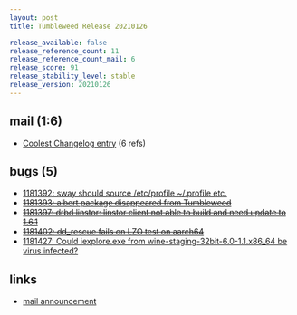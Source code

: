 ```yaml
---
layout: post
title: Tumbleweed Release 20210126

release_available: false
release_reference_count: 11
release_reference_count_mail: 6
release_score: 91
release_stability_level: stable
release_version: 20210126
---
```


## mail (1:6)

- [Coolest Changelog entry](https://lists.opensuse.org/archives/list/factory@lists.opensuse.org/thread/T3PV7WE35GODT3E3QJJ5KE4M674TYUKG) (6 refs)

## bugs (5)

<!--more-->

- [1181392: sway should source /etc/profile ~/.profile etc.](https://bugzilla.opensuse.org/show_bug.cgi?id=1181392)
- ~~[1181393: albert package disappeared from Tumbleweed](https://bugzilla.opensuse.org/show_bug.cgi?id=1181393)~~
- ~~[1181397: drbd linstor: linstor client not able to build and need update to 1.6.1](https://bugzilla.opensuse.org/show_bug.cgi?id=1181397)~~
- ~~[1181402: dd_rescue fails on LZO test on aarch64](https://bugzilla.opensuse.org/show_bug.cgi?id=1181402)~~
- [1181427: Could iexplore.exe from wine-staging-32bit-6.0-1.1.x86_64 be virus infected?](https://bugzilla.opensuse.org/show_bug.cgi?id=1181427)



## links

- [mail announcement](https://lists.opensuse.org/archives/list/factory@lists.opensuse.org/thread/AGFAK5K5UPNT6EE7OH5BYBL2EUEZSYVR)
